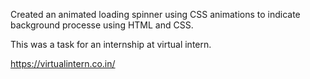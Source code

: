 Created an animated loading spinner using CSS animations to indicate background processe using HTML and CSS.

This was a task for an internship at virtual intern.

https://virtualintern.co.in/
